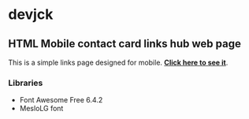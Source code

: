 # devjck
 
## HTML Mobile contact card links hub web page

This is a simple links page designed for mobile. **[Click here to see it](https://realjck.github.io/devjck/)**.

### Libraries

- Font Awesome Free 6.4.2
- MesloLG font
